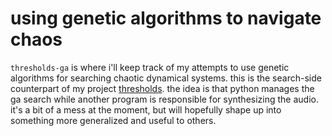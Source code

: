 # using genetic algorithms to navigate chaos

`thresholds-ga` is where i'll keep track of my attempts to use genetic algorithms for searching chaotic dynamical systems. this is the search-side counterpart of my project [thresholds](http://github.com/davidkant/thresholds). the idea is that python manages the ga search while another program is responsible for synthesizing the audio. it's a bit of a mess at the moment, but will hopefully shape up into something more generalized and useful to others.